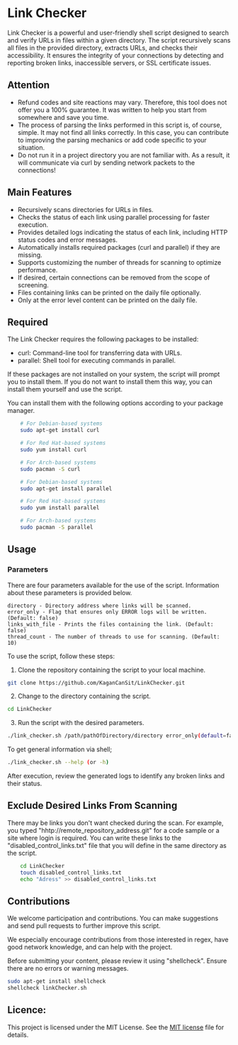 # Link Checker

Link Checker is a powerful and user-friendly shell script designed to search and verify URLs in files within a given directory. The script recursively scans all files in the provided directory, extracts URLs, and checks their accessibility. It ensures the integrity of your connections by detecting and reporting broken links, inaccessible servers, or SSL certificate issues.

## Attention
- Refund codes and site reactions may vary. Therefore, this tool does not offer you a 100% guarantee. It was written to help you start from somewhere and save you time.
- The process of parsing the links performed in this script is, of course, simple. It may not find all links correctly. In this case, you can contribute to improving the parsing mechanics or add code specific to your situation.
- Do not run it in a project directory you are not familiar with. As a result, it will communicate via curl by sending network packets to the connections!

## Main Features
- Recursively scans directories for URLs in files.
- Checks the status of each link using parallel processing for faster execution.
- Provides detailed logs indicating the status of each link, including HTTP status codes and error messages.
- Automatically installs required packages (curl and parallel) if they are missing.
- Supports customizing the number of threads for scanning to optimize performance.
- If desired, certain connections can be removed from the scope of screening.
- Files containing links can be printed on the daily file optionally.
- Only at the error level content can be printed on the daily file.

## Required
The Link Checker requires the following packages to be installed:

* curl: Command-line tool for transferring data with URLs.
* parallel: Shell tool for executing commands in parallel.

If these packages are not installed on your system, the script will prompt you to install them. If you do not want to install them this way, you can install them yourself and use the script.

You can install them with the following options according to your package manager.

``` bash
    # For Debian-based systems
    sudo apt-get install curl

    # For Red Hat-based systems
    sudo yum install curl

    # For Arch-based systems
    sudo pacman -S curl
```

``` bash
    # For Debian-based systems
    sudo apt-get install parallel

    # For Red Hat-based systems
    sudo yum install parallel

    # For Arch-based systems
    sudo pacman -S parallel
```

## Usage

### Parameters

There are four parameters available for the use of the script. Information about these parameters is provided below.

    directory - Directory address where links will be scanned.
    error_only - Flag that ensures only ERROR logs will be written. (Default: false)
    links_with_file - Prints the files containing the link. (Default: false)
    thread_count - The number of threads to use for scanning. (Default: 10)

To use the script, follow these steps:

1. Clone the repository containing the script to your local machine.

``` bash
git clone https://github.com/KaganCanSit/LinkChecker.git
```

2. Change to the directory containing the script.

``` bash
cd LinkChecker
```

3. Run the script with the desired parameters.

``` bash
./link_checker.sh /path/pathOfDirectory/directory error_only(default=false) links_with_file(default=false) thread_num(default=10)
```
To get general information via shell;
``` bash
./link_checker.sh --help (or -h)
```
After execution, review the generated logs to identify any broken links and their status. 

## Exclude Desired Links From Scanning

There may be links you don't want checked during the scan. For example, you typed "hhtp://remote_repository_address.git" for a code sample or a site where login is required. You can write these links to the "disabled_control_links.txt" file that you will define in the same directory as the script.

``` bash
    cd LinkChecker
    touch disabled_control_links.txt
    echo "Adress" >> disabled_control_links.txt
```

## Contributions

We welcome participation and contributions. You can make suggestions and send pull requests to further improve this script.

We especially encourage contributions from those interested in regex, have good network knowledge, and can help with the project.

Before submitting your content, please review it using "shellcheck". Ensure there are no errors or warning messages.

``` bash
sudo apt-get install shellcheck
shellcheck linkChecker.sh
```

## Licence:
This project is licensed under the MIT License. See the [MIT license](https://github.com/KaganCanSit/LinkChecker/blob/main/LICENSE) file for details.
